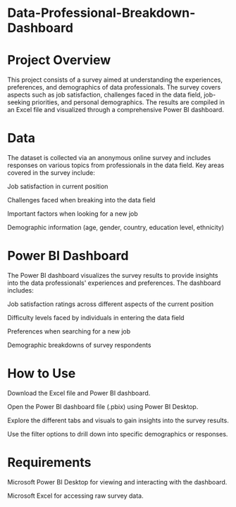 # Data-Professional-Breakdown-Dashboard

# Project Overview
This project consists of a survey aimed at understanding the experiences, preferences, and demographics of data professionals. The survey covers aspects such as job satisfaction, challenges faced in the data field, job-seeking priorities, and personal demographics. The results are compiled in an Excel file and visualized through a comprehensive Power BI dashboard.

# Data
The dataset is collected via an anonymous online survey and includes responses on various topics from professionals in the data field. Key areas covered in the survey include:

Job satisfaction in current position

Challenges faced when breaking into the data field

Important factors when looking for a new job

Demographic information (age, gender, country, education level, ethnicity)

# Power BI Dashboard

The Power BI dashboard visualizes the survey results to provide insights into the data professionals' experiences and preferences. The dashboard includes:

Job satisfaction ratings across different aspects of the current position

Difficulty levels faced by individuals in entering the data field

Preferences when searching for a new job

Demographic breakdowns of survey respondents

# How to Use

Download the Excel file and Power BI dashboard.

Open the Power BI dashboard file (.pbix) using Power BI Desktop.

Explore the different tabs and visuals to gain insights into the survey results.

Use the filter options to drill down into specific demographics or responses.

# Requirements

Microsoft Power BI Desktop for viewing and interacting with the dashboard.

Microsoft Excel for accessing raw survey data.
